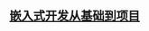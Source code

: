 ## [嵌入式开发从基础到项目](obsidian://open?vault=OneMD&file=Notebooks%2FProgramming%2F%E5%B5%8C%E5%85%A5%E5%BC%8F%E7%B3%BB%E7%BB%9F%2F%E5%B5%8C%E5%85%A5%E5%BC%8F%E5%BC%80%E5%8F%91%E4%BB%8E%E5%9F%BA%E7%A1%80%E5%88%B0%E9%A1%B9%E7%9B%AE)